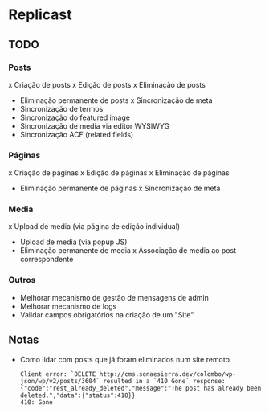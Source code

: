 # Replicast

## TODO

### Posts
x Criação de posts
x Edição de posts
x Eliminação de posts
- Eliminação permanente de posts
x Sincronização de meta
- Sincronização de termos
- Sincronização do featured image
- Sincronização de media via editor WYSIWYG
- Sincronização ACF (related fields)

### Páginas
x Criação de páginas
x Edição de páginas
x Eliminação de páginas
- Eliminação permanente de páginas
x Sincronização de meta

### Media
x Upload de media (via página de edição individual)
- Upload de media (via popup JS)
- Eliminação permanente de media
x Associação de media ao post correspondente

### Outros
- Melhorar mecanismo de gestão de mensagens de admin
- Melhorar mecanismo de logs
- Validar campos obrigatórios na criação de um "Site"

## Notas
- Como lidar com posts que já foram eliminados num site remoto
    ```
    Client error: `DELETE http://cms.sonaesierra.dev/colombo/wp-json/wp/v2/posts/3604` resulted in a `410 Gone` response: {"code":"rest_already_deleted","message":"The post has already been deleted.","data":{"status":410}} 
    410: Gone
    ```
